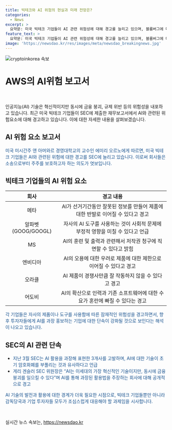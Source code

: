 ```yaml
---
title: 빅테크와 AI 위험의 현실과 미래 전망은?
categories:
  - News
excerpt: >
  요약문: 미국 빅테크 기업들이 AI 관련 위험성에 대해 경고를 늘리고 있으며, 블룸버그에 따르면 엔비디아, 메타, 마이크로소프트 등 12개 기업이 재무신고서에 AI 위험을 업데이트했다고 전했다. 이로써 AI의 부정적 영향과 손실 가능성에 대한 경각심이 커지고 있으며, SEC가 투자자보호를 강화하기 위해 이런 움직임에 관심을 가지고 있다고 분석되고 있다. 또한, 기술기업들의 AI 홍보를 단속하는 분위기가 조성되고 있으며, SEC 위원장은 AI를 도구로 과장된 활용법을 주장하는 기업에 경고하고 있다.
feature_text: >
  요약문: 미국 빅테크 기업들이 AI 관련 위험성에 대해 경고를 늘리고 있으며, 블룸버그에 따르면 엔비디아, 메타, 마이크로소프트 등 12개 기업이 재무신고서에 AI 위험을 업데이트했다고 전했다. 이로써 AI의 부정적 영향과 손실 가능성에 대한 경각심이 커지고 있으며, SEC가 투자자보호를 강화하기 위해 이런 움직임에 관심을 가지고 있다고 분석되고 있다. 또한, 기술기업들의 AI 홍보를 단속하는 분위기가 조성되고 있으며, SEC 위원장은 AI를 도구로 과장된 활용법을 주장하는 기업에 경고하고 있다.
image: 'https://newsdao.kr/res/images/meta/newsdao_breakingnews.jpg'
---
```


<p><img src="https://newsdao.kr/res/images/meta/newsdao_breakingnews.jpg" alt="cryptoinkorea 속보" /></p>

<h1>AWS의 AI위험 보고서</h1>

<p data-ke-size="size16">&nbsp;</p>

<p>인공지능(AI) 기술은 혁신적이지만 동시에 금융 붕괴, 규제 위반 등의 위험성을 내포하고 있습니다. 최근 미국 빅테크 기업들이 SEC에 제출한 재무보고서에서 AI와 관련된 위험요소에 대해 경고하고 있습니다. 이에 대한 자세한 내용을 살펴보겠습니다.</p>

<h2 data-ke-size="size26">AI 위험 요소 보고서</h2>

<p><span style="color: #1a5490;">미국 미시간주 앤 아머와르 경영대학교의 교수인 에미리 오르노에게 따르면, 미국 빅테크 기업들은 AI와 관련된 위험에 대한 경고를 SEC에 늘리고 있습니다. 이로써 회사들은 소송으로부터 주주를 보호하고자 하는 의도가 엿보입니다.</span></p>

<h2 data-ke-size="size26">빅테크 기업들의 AI 위험 요소</h2>

<table>
<thead>
<tr>
<th style="text-align: center;">회사</th>
<th style="text-align: center;">경고 내용</th>
</tr>
</thead>
<tbody>
<tr>
<td style="text-align: center;">메타</td>
<td style="text-align: center;">AI가 선거기간동안 잘못된 정보를 만들어 제품에 대한 반발로 이어질 수 있다고 경고</td>
</tr>
<tr>
<td style="text-align: center;">알파벳(GOOG/GOOGL)</td>
<td style="text-align: center;">자사의 AI 도구를 사용하는 것이 사회적 문제에 부정적 영향을 미칠 수 있다고 언급</td>
</tr>
<tr>
<td style="text-align: center;">MS</td>
<td style="text-align: center;">AI의 훈련 및 출력과 관련해서 저작권 청구에 직면할 수 있다고 밝힘</td>
</tr>
<tr>
<td style="text-align: center;">엔비디아</td>
<td style="text-align: center;">AI의 오용에 대한 우려로 제품에 대한 제한으로 이어질 수 있다고 경고</td>
</tr>
<tr>
<td style="text-align: center;">오라클</td>
<td style="text-align: center;">AI 제품이 경쟁사만큼 잘 작동하지 않을 수 있다고 경고</td>
</tr>
<tr>
<td style="text-align: center;">어도비</td>
<td style="text-align: center;">AI의 확산으로 인력과 기존 소프트웨어에 대한 수요가 혼란에 빠질 수 있다는 경고</td>
</tr>
</tbody>
</table>

<p><span style="color: #1a5490;">각 기업들은 자사의 제품이나 도구를 사용함에 따른 잠재적인 위험성을 경고하면서, 향후 투자자들에게 AI를 과장 홍보하는 기업에 대한 단속이 강화될 것으로 보인다는 해석이 나오고 있습니다.</span></p>

<h2 data-ke-size="size26">SEC의 AI 관련 단속</h2>

<ul>
<li><span style="color: #1a5490;">지난 3월 SEC는 AI 활용을 과장해 표현한 3개사를 고발하며, AI에 대한 기술이 초기 암호화폐를 부풀리는 것과 유사하다고 언급</span></li>
<li><span style="color: #1a5490;">게리 겐슬러 SEC 위원장은 “AI는 이세대의 가장 혁신적인 기술이지만, 동시에 금융 붕괴를 일으킬 수 있다”며 AI를 통해 과장된 활용법을 주장하는 회사에 대해 공개적으로 경고</span></li>
</ul>

<p><span style="color: #1a5490;">AI 기술의 발전과 활용에 대한 경계가 더욱 필요한 시점으로, 빅테크 기업들뿐만 아니라 감독당국과 기업 투자자들 모두가 조심스럽게 대응해야 할 과제임을 시사합니다.</span></p>

<p data-ke-size="size16">&nbsp;</p>
실시간 뉴스 속보는, <a href="https://newsdao.kr" rel="dofollow">https://newsdao.kr</a>


